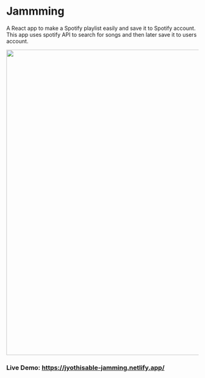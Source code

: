 # Jammming
A React app to make a Spotify playlist easily and save it to Spotify account. This app uses spotify API to search for songs and then later save it to users account.

<img src='/src/assets/jammming.gif.gif' width= 800 />

### Live Demo: https://jyothisable-jamming.netlify.app/
